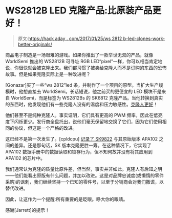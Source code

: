 # WS2812B LED 克隆产品:比原装产品更好！

> 原文:[https://hack aday . com/2017/01/25/ws 2812 b-led-clones-work-better-originals/](https://hackaday.com/2017/01/25/ws2812b-led-clones-work-better-than-originals/)

商品电子制造是一场艰难的游戏。如果你推出了一款举世无双的产品，就像 WorldSemi 推出的 WS2812B 可寻址 RGB LED“pixel”一样，你可以相当肯定地说，你很快就会被克隆出来。我们都习惯了被卖给克隆人而不是订购的东西的恐怖故事。但是如果克隆实际上是一种改进呢？

[Gonazar]买了一些“ws 2812”led 条，并制作了一个项目的原型。当扩大生产规模时，他想直接去 WorldSemi。长话短说，他之前买的更便宜的 LED 模块不是来自 WorldSemi，而是标签为 WS2812Bs 的 SK6812 克隆产品。当他转换到真实的东西时，他发现他们有一些克隆人没有的温度和压力敏感性。[克隆人更好](https://talk.vanhack.ca/t/psa-ws2812b-leds-may-not-be-what-you-think-they-are/5626)！

他们甚至不是纯种克隆人。事实证明，它们具有更高的 PWM 频率，因此在低亮度下闪烁更少。发行商全盘托出，说他们毫无保留地交换了它们，因为它们使用相同的协议，但这是一个严格的改进。

这已经不是第一次发生了。[cpldcpu] [记录了 SK9822](https://cpldcpu.com/2016/12/13/sk9822-a-clone-of-the-apa102/) 与其原始版本 APA102 之间的差异。还是那句话，SK 版本克隆更胜一筹。在这种情况下，它实现了 APA102 数据手册中的数据读取和锁存行为，但不知何故并没有将其应用到 APA102 的芯片中。

我们通常认为克隆的质量比原件差，但当然，事实并非如此。克隆人有后知之明——他们能看出原版有什么问题，并加以改进。这是对品牌忠诚度(或懒惰的零件采购)的讽刺，我们继续坚持一个已知的零件号，以至于分销商会对我们撒谎，以替代改进。

因此，让这作为一个提醒:所有重要的是眨眼。睁大你的眼睛。

感谢[Jarrett]的提示！